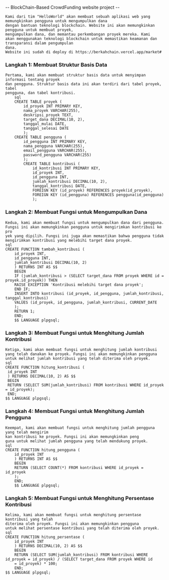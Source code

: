 -- BlockChain-Based CrowdFunding website project --
    
    Kami dari tim "HelloWorld" akan membuat sebuah aplikasi web yang memungkinkan pengguna untuk mengumpulkan dana
    dengan bantuan teknologi blockchain. Website ini akan memungkinkan pengguna untuk membuat proyek, 
    mengumpulkan dana, dan memantau perkembangan proyek mereka. Kami
    akan menggunakan teknologi blockchain untuk memastikan keamanan dan transparansi dalam pengumpulan
    dana.
    Website ini sudah di deploy di https://berkahchain.vercel.app/market#

### Langkah 1: Membuat Struktur Basis Data
    Pertama, kami akan membuat struktur basis data untuk menyimpan informasi tentang proyek
    dan pengguna. Struktur basis data ini akan terdiri dari tabel proyek, tabel
    pengguna, dan tabel kontribusi.
        sql
        CREATE TABLE proyek (
            id_proyek INT PRIMARY KEY,
            nama_proyek VARCHAR(255),
            deskripsi_proyek TEXT,
            target_dana DECIMAL(10, 2),
            tanggal_mulai DATE,
            tanggal_selesai DATE
            );
        CREATE TABLE pengguna (
            id_pengguna INT PRIMARY KEY,
            nama_pengguna VARCHAR(255),
            email_pengguna VARCHAR(255),
            password_pengguna VARCHAR(255)
            );
            CREATE TABLE kontribusi (
                id_kontribusi INT PRIMARY KEY,
                id_proyek INT,
                id_pengguna INT,
                jumlah_kontribusi DECIMAL(10, 2),
                tanggal_kontribusi DATE,
                FOREIGN KEY (id_proyek) REFERENCES proyek(id_proyek),
                FOREIGN KEY (id_pengguna) REFERENCES pengguna(id_pengguna)
                );

### Langkah 2: Membuat Fungsi untuk Mengumpulkan Dana
    Kedua, kami akan membuat fungsi untuk mengumpulkan dana dari pengguna. Fungsi ini akan memungkinkan pengguna untuk mengirimkan kontribusi ke pro
    yek yang dipilih. Fungsi ini juga akan memastikan bahwa pengguna tidak mengirimkan kontribusi yang melebihi target dana proyek.
    sql
    CREATE FUNCTION tambah_kontribusi (
        id_proyek INT,
        id_pengguna INT,
        jumlah_kontribusi DECIMAL(10, 2)
        ) RETURNS INT AS $$
        BEGIN
        IF (jumlah_kontribusi > (SELECT target_dana FROM proyek WHERE id = proyek.id_proyek)) THEN
        RAISE EXCEPTION 'Kontribusi melebihi target dana proyek';
        END IF;
        INSERT INTO kontribusi (id_proyek, id_pengguna, jumlah_kontribusi, tanggal_kontribusi)
        VALUES (id_proyek, id_pengguna, jumlah_kontribusi, CURRENT_DATE
        );
        RETURN 1;
        END;
        $$ LANGUAGE plpgsql;
### Langkah 3: Membuat Fungsi untuk Menghitung Jumlah Kontribusi
    Ketiga, kami akan membuat fungsi untuk menghitung jumlah kontribusi yang telah danakan ke proyek. Fungsi ini akan memungkinkan pengguna
    untuk melihat jumlah kontribusi yang telah diterima oleh proyek.
    sql
    CREATE FUNCTION hitung_kontribusi (
     id_proyek INT
     ) RETURNS DECIMAL(10, 2) AS $$
     BEGIN
     RETURN (SELECT SUM(jumlah_kontribusi) FROM kontribusi WHERE id_proyek = id_proyek);
     END;
    $$ LANGUAGE plpgsql;
### Langkah 4: Membuat Fungsi untuk Menghitung Jumlah Pengguna
    Keempat, kami akan membuat fungsi untuk menghitung jumlah pengguna yang telah mengirim
    kan kontribusi ke proyek. Fungsi ini akan memungkinkan peng
    guna untuk melihat jumlah pengguna yang telah mendukung proyek.
    sql
    CREATE FUNCTION hitung_pengguna (
        id_proyek INT
        ) RETURNS INT AS $$
        BEGIN
        RETURN (SELECT COUNT(*) FROM kontribusi WHERE id_proyek = id_proyek
        );
        END;
        $$ LANGUAGE plpgsql;
### Langkah 5: Membuat Fungsi untuk Menghitung Persentase Kontribusi
    Kelima, kami akan membuat fungsi untuk menghitung persentase kontribusi yang telah
    diterima oleh proyek. Fungsi ini akan memungkinkan pengguna
    untuk melihat persentase kontribusi yang telah diterima oleh proyek.
    sql
    CREATE FUNCTION hitung_persentase (
        id_proyek INT
        ) RETURNS DECIMAL(10, 2) AS $$
        BEGIN
        RETURN (SELECT SUM(jumlah_kontribusi) FROM kontribusi WHERE id_proyek = id_proyek) / (SELECT target_dana FROM proyek WHERE id
        = id_proyek) * 100;
        END;
    $$ LANGUAGE plpgsql;

